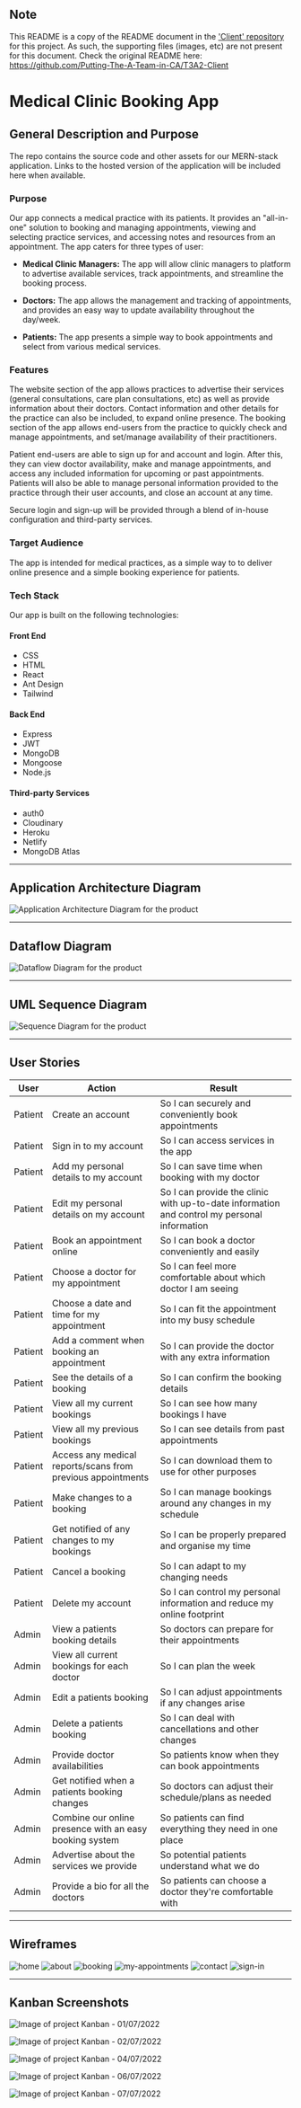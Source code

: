 ## Note

This README is a copy of the README document in the ['Client' repository](https://github.com/Putting-The-A-Team-in-CA/T3A2-Client) for this project. As such, the supporting files (images, etc) are not present for this document. Check the original README here: https://github.com/Putting-The-A-Team-in-CA/T3A2-Client

# Medical Clinic Booking App

## General Description and Purpose

The repo contains the source code and other assets for our MERN-stack application. Links to the hosted version of the application will be included here when available.

### Purpose
Our app connects a medical practice with its patients. It provides an "all-in-one" solution to booking and managing appointments, viewing and selecting practice services, and accessing notes and resources from an appointment. The app caters for three types of user:

- **Medical Clinic Managers:** The app will allow clinic managers to platform to advertise available services, track appointments, and streamline the booking process.

- **Doctors:** The app allows the management and tracking of appointments, and provides an easy way to update availability throughout the day/week.

- **Patients:** The app presents a simple way to book appointments and select from various medical services.

### Features

The website section of the app allows practices to advertise their services (general consultations, care plan consultations, etc) as well as provide information about their doctors. Contact information and other details for the practice can also be included, to expand online presence. The booking section of the app allows end-users from the practice to quickly check and manage appointments, and set/manage availability of their practitioners.

Patient end-users are able to sign up for and account and login. After this, they can view doctor availability, make and manage appointments, and access any included information for upcoming or past appointments. Patients will also be able to manage personal information provided to the practice through their user accounts, and close an account at any time.

Secure login and sign-up will be provided through a blend of in-house configuration and third-party services.

### Target Audience

The app is intended for medical practices, as a simple way to to deliver online presence and a simple booking experience for patients.

### Tech Stack

Our app is built on the following technologies:

#### Front End
- CSS
- HTML
- React
- Ant Design
- Tailwind

#### Back End
- Express
- JWT
- MongoDB
- Mongoose
- Node.js

#### Third-party Services
- auth0
- Cloudinary
- Heroku
- Netlify
- MongoDB Atlas

---

## Application Architecture Diagram

![Application Architecture Diagram for the product](./docs/aad.png)

---

## Dataflow Diagram 

![Dataflow Diagram for the product](./docs/dfd.png)

---

## UML Sequence Diagram

![Sequence Diagram for the product](./docs/sequence-diagram.png)

---

## User Stories

| User    | Action                                                      | Result                                                                               |
|---------|-------------------------------------------------------------|--------------------------------------------------------------------------------------|
| Patient | Create an account                                           | So I can securely and conveniently book appointments                                           |
| Patient | Sign in to my account                                       | So I can access services in the app                                                  |
| Patient | Add my personal details to my account                       | So I can save time when booking with my doctor                   |
| Patient | Edit my personal details on my account                      | So I can provide the clinic with up-to-date information and control my personal information |
| Patient | Book an appointment online                                  | So I can book a doctor conveniently and easily                                                  |
| Patient | Choose a doctor for my appointment                          | So I can feel more comfortable about which doctor I am seeing                        |
| Patient | Choose a date and time for my appointment                   | So I can fit the appointment into my busy schedule                                   |
| Patient | Add a comment when booking an appointment                   | So I can provide the doctor with any extra information                               |
| Patient | See the details of a booking                                | So I can confirm the booking details                                                 |
| Patient | View all my current bookings                                | So I can see how many bookings I have                                                |
| Patient | View all my previous bookings                               | So I can see details from past appointments                                          |
| Patient | Access any medical reports/scans from previous appointments | So I can download them to use for other purposes                                     |
| Patient | Make changes to a booking                                   | So I can manage bookings around any changes in my schedule                           |
| Patient | Get notified of any changes to my bookings                  | So I can be properly prepared and organise my time                                                     |
| Patient | Cancel a booking                                            | So I can adapt to my changing needs                                                 |
| Patient | Delete my account                                           | So I can control my personal information and reduce my online footprint                           |
| Admin   | View a patients booking details                             | So doctors can prepare for their appointments                                        |
| Admin   | View all current bookings for each doctor                   | So I can plan the week                                                               |
| Admin   | Edit a patients booking                                     | So I can adjust appointments if any changes arise                                    |
| Admin   | Delete a patients booking                                   | So I can deal with cancellations and other changes                                   |
| Admin   | Provide doctor availabilities                               | So patients know when they can book appointments                                     |
| Admin   | Get notified when a patients booking changes                | So doctors can adjust their schedule/plans as needed                                |
| Admin   | Combine our online presence with an easy booking system     | So patients can find everything they need in one place                               |
| Admin   | Advertise about the services we provide                     | So potential patients understand what we do                                          |
| Admin   | Provide a bio for all the doctors                           | So patients can choose a doctor they're comfortable with                           |


---
  
## Wireframes
![home](docs/wireframes/home.png)
![about](docs/wireframes/about.png)
![booking](docs/wireframes/booking.png)
![my-appointments](docs/wireframes/my-appointments.png)
![contact](docs/wireframes/contact.png)
![sign-in](docs/wireframes/sign-in.png)

---

## Kanban Screenshots

![Image of project Kanban - 01/07/2022](docs/kanban-screenshots/Kanban-2022-07-01.png)

![Image of project Kanban - 02/07/2022](docs/kanban-screenshots/Kanban-2022-07-02.png)

![Image of project Kanban - 04/07/2022](docs/kanban-screenshots/Kanban-2022-07-04.png)

![Image of project Kanban - 06/07/2022](docs/kanban-screenshots/Kanban-2022-07-06.png)

![Image of project Kanban - 07/07/2022](docs/kanban-screenshots/Kanban-2022-07-07.png)

